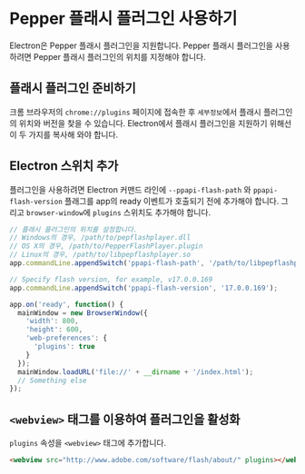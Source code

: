 # Pepper 플래시 플러그인 사용하기

Electron은 Pepper 플래시 플러그인을 지원합니다.
Pepper 플래시 플러그인을 사용하려면 Pepper 플래시 플러그인의 위치를 지정해야 합니다.

## 플래시 플러그인 준비하기

크롬 브라우저의 `chrome://plugins` 페이지에 접속한 후 `세부정보`에서 플래시
플러그인의 위치와 버전을 찾을 수 있습니다. Electron에서 플래시 플러그인을 지원하기
위해선 이 두 가지를 복사해 와야 합니다.

## Electron 스위치 추가

플러그인을 사용하려면 Electron 커맨드 라인에 `--ppapi-flash-path` 와
`ppapi-flash-version` 플래그를 app의 ready 이벤트가 호출되기 전에 추가해야 합니다.
그리고 `browser-window`에 `plugins` 스위치도 추가해야 합니다.

```javascript
// 플래시 플러그인의 위치를 설정합니다.
// Windows의 경우, /path/to/pepflashplayer.dll
// OS X의 경우, /path/to/PepperFlashPlayer.plugin
// Linux의 경우, /path/to/libpepflashplayer.so
app.commandLine.appendSwitch('ppapi-flash-path', '/path/to/libpepflashplayer.so');

// Specify flash version, for example, v17.0.0.169
app.commandLine.appendSwitch('ppapi-flash-version', '17.0.0.169');

app.on('ready', function() {
  mainWindow = new BrowserWindow({
    'width': 800,
    'height': 600,
    'web-preferences': {
      'plugins': true
    }
  });
  mainWindow.loadURL('file://' + __dirname + '/index.html');
  // Something else
});
```

## `<webview>` 태그를 이용하여 플러그인을 활성화

`plugins` 속성을 `<webview>` 태그에 추가합니다.

```html
<webview src="http://www.adobe.com/software/flash/about/" plugins></webview>
```
